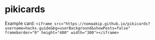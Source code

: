 # pikicards 

Example card: ```<iframe src="https://nomaakip.github.io/pikicards?username=hacks.guide&bg=userBackground&showPosts=false" frameborder="0" height="400" width="300"></iframe>```

